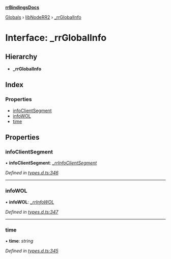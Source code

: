 **[rrBindingsDocs](../README.md)**

[Globals](../README.md) › [libNodeRR2](../modules/libnoderr2.md) › [_rrGlobalInfo](libnoderr2._rrglobalinfo.md)

# Interface: _rrGlobalInfo

## Hierarchy

* **_rrGlobalInfo**

## Index

### Properties

* [infoClientSegment](libnoderr2._rrglobalinfo.md#infoclientsegment)
* [infoWOL](libnoderr2._rrglobalinfo.md#infowol)
* [time](libnoderr2._rrglobalinfo.md#time)

## Properties

###  infoClientSegment

• **infoClientSegment**: *[_rrInfoClientSegment](libnoderr2._rrinfoclientsegment.md)*

*Defined in [types.d.ts:346](https://github.com/Novalis15/rrBindings/blob/33d8d78/nodeJS/win64/v6/types.d.ts#L346)*

___

###  infoWOL

• **infoWOL**: *[_rrInfoWOL](libnoderr2._rrinfowol.md)*

*Defined in [types.d.ts:347](https://github.com/Novalis15/rrBindings/blob/33d8d78/nodeJS/win64/v6/types.d.ts#L347)*

___

###  time

• **time**: *string*

*Defined in [types.d.ts:345](https://github.com/Novalis15/rrBindings/blob/33d8d78/nodeJS/win64/v6/types.d.ts#L345)*